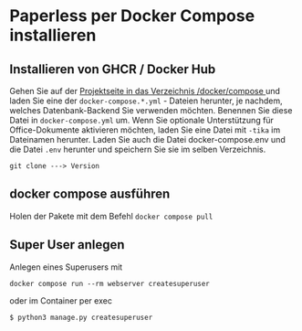 # Paperless per Docker Compose installieren

## Installieren von GHCR / Docker Hub

Gehen Sie auf der [Projektseite in das Verzeichnis /docker/compose ](https://github.com/paperless-ngx/paperless-ngx/tree/main/docker/compose) und laden Sie eine der ```docker-compose.*.yml``` - Dateien herunter, je nachdem, welches Datenbank-Backend Sie verwenden möchten. 
Benennen Sie diese Datei in ```docker-compose.yml``` um. Wenn Sie optionale Unterstützung für Office-Dokumente aktivieren möchten, laden Sie eine Datei mit ```-tika``` im Dateinamen herunter. 
Laden Sie auch die Datei docker-compose.env und die Datei ```.env``` herunter und speichern Sie sie im selben Verzeichnis.

```
git clone ---> Version
```

## docker compose ausführen
Holen der Pakete mit dem Befehl ```docker compose pull```

## Super User anlegen
Anlegen eines Superusers mit
```
docker compose run --rm webserver createsuperuser
```
oder im Container per exec
```
$ python3 manage.py createsuperuser
```
